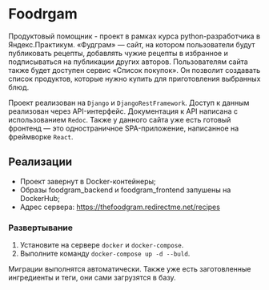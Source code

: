 # Foodrgam

 Продуктовый помощник - проект в рамках курса python-разработчика в Яндекс.Практикум. «Фудграм» — сайт, на котором пользователи будут публиковать рецепты, добавлять чужие рецепты в избранное и подписываться на публикации других авторов. Пользователям сайта также будет доступен сервис «Список покупок». Он позволит создавать список продуктов, которые нужно купить для приготовления выбранных блюд.

Проект реализован на `Django` и `DjangoRestFramework`. Доступ к данным реализован через API-интерфейс. Документация к API написана с использованием `Redoc`.
Также у данного сайта уже есть готовый фронтенд — это одностраничное SPA-приложение, написанное на фреймворке `React`.

## Реализации

- Проект завернут в Docker-контейнеры;
- Образы foodgram_backend и foodgram_frontend запушены на DockerHub;
- Адрес сервера: https://thefoodgram.redirectme.net/recipes

### Развертывание

1. Установите на сервере `docker` и `docker-compose`.
2. Выполните команду `docker-compose up -d --buld`.

Миграции выполнятся автоматически. Также уже есть заготовленные ингредиенты и теги, они сами загрузятся в базу.
